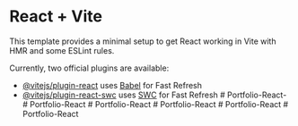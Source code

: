 # React + Vite

This template provides a minimal setup to get React working in Vite with HMR and some ESLint rules.

Currently, two official plugins are available:

- [@vitejs/plugin-react](https://github.com/vitejs/vite-plugin-react/blob/main/packages/plugin-react/README.md) uses [Babel](https://babeljs.io/) for Fast Refresh
- [@vitejs/plugin-react-swc](https://github.com/vitejs/vite-plugin-react-swc) uses [SWC](https://swc.rs/) for Fast Refresh
#   P o r t f o l i o - R e a c t -  
 #   P o r t f o l i o - R e a c t  
 #   P o r t f o l i o - R e a c t  
 #   P o r t f o l i o - R e a c t  
 #   P o r t f o l i o - R e a c t  
 #   P o r t f o l i o - R e a c t  
 